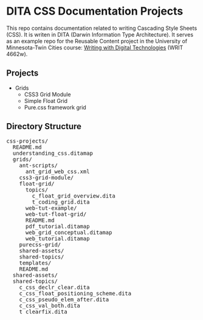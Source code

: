 # DITA CSS Documentation Projects

This repo contains documentation related to writing Cascading Style Sheets (CSS). It is writen in DITA (Darwin Information Type Architecture). It serves as an example repo for the Reusable Content project in the University of Minnesota-Twin Cities course: [Writing with Digital Technologies](http://4662wf15.clindgrencv.com/) (WRIT 4662w).

## Projects

- Grids
  - CSS3 Grid Module
  - Simple Float Grid
  - Pure.css framework grid

## Directory Structure

<pre>css-projects/
  README.md
  understanding_css.ditamap
  grids/
    ant-scripts/
      ant_grid_web_css.xml
    css3-grid-module/
    float-grid/
      topics/
        c_float_grid_overview.dita
        t_coding_grid.dita
      web-tut-example/
      web-tut-float-grid/
      README.md
      pdf_tutorial.ditamap
      web_grid_conceptual.ditamap
      web_tutorial.ditamap
    purecss-grid/
    shared-assets/
    shared-topics/
    templates/
    README.md
  shared-assets/
  shared-topics/
    c_css_declr_clear.dita
    c_css_float_positioning_scheme.dita
    c_css_pseudo_elem_after.dita
    c_css_val_both.dita
    t_clearfix.dita</pre>